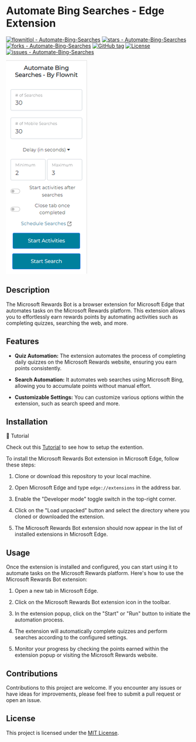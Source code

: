 # Automate Bing Searches - Edge Extension

[![flownitlol - Automate-Bing-Searches](https://img.shields.io/static/v1?label=flownitlol&message=Automate-Bing-Searches&color=blue&logo=github)](https://github.com/flownitlol/Automate-Bing-Searches "Go to GitHub repo")
[![stars - Automate-Bing-Searches](https://img.shields.io/github/stars/flownitlol/Automate-Bing-Searches?style=social)](https://github.com/flownitlol/Automate-Bing-Searches)
[![forks - Automate-Bing-Searches](https://img.shields.io/github/forks/flownitlol/Automate-Bing-Searches?style=social)](https://github.com/flownitlol/Automate-Bing-Searches)
[![GitHub tag](https://img.shields.io/github/tag/flownitlol/Automate-Bing-Searches?include_prereleases=&sort=semver&color=blue)](https://github.com/flownitlol/Automate-Bing-Searches/releases/)
[![License](https://img.shields.io/badge/License-MIT-blue)](#license)
[![issues - Automate-Bing-Searches](https://img.shields.io/github/issues/flownitlol/Automate-Bing-Searches)](https://github.com/flownitlol/Automate-Bing-Searches/issues)

![Overview](./images/Screenshot.png)
## Description
The Microsoft Rewards Bot is a browser extension for Microsoft Edge that automates tasks on the Microsoft Rewards platform. This extension allows you to effortlessly earn rewards points by automating activities such as completing quizzes, searching the web, and more.

## Features

- **Quiz Automation:** The extension automates the process of completing daily quizzes on the Microsoft Rewards website, ensuring you earn points consistently.

- **Search Automation:** It automates web searches using Microsoft Bing, allowing you to accumulate points without manual effort.

- **Customizable Settings:** You can customize various options within the extension, such as search speed and more.

## Installation

🎥 Tutorial

Check out this [Tutorial](https://youtu.be/kfxh5hp7kTU) to see how to setup the extention.

To install the Microsoft Rewards Bot extension in Microsoft Edge, follow these steps:

1. Clone or download this repository to your local machine.

2. Open Microsoft Edge and type `edge://extensions` in the address bar.

3. Enable the "Developer mode" toggle switch in the top-right corner.

4. Click on the "Load unpacked" button and select the directory where you cloned or downloaded the extension.

5. The Microsoft Rewards Bot extension should now appear in the list of installed extensions in Microsoft Edge.

## Usage

Once the extension is installed and configured, you can start using it to automate tasks on the Microsoft Rewards platform. Here's how to use the Microsoft Rewards Bot extension:

1. Open a new tab in Microsoft Edge.

2. Click on the Microsoft Rewards Bot extension icon in the toolbar.

3. In the extension popup, click on the "Start" or "Run" button to initiate the automation process.

4. The extension will automatically complete quizzes and perform searches according to the configured settings.

5. Monitor your progress by checking the points earned within the extension popup or visiting the Microsoft Rewards website.

## Contributions

Contributions to this project are welcome. If you encounter any issues or have ideas for improvements, please feel free to submit a pull request or open an issue.

## License

This project is licensed under the [MIT License](LICENSE).

